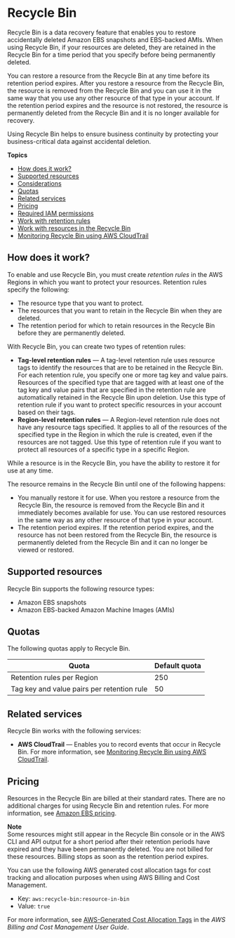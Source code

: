 # Recycle Bin<a name="recycle-bin"></a>

Recycle Bin is a data recovery feature that enables you to restore accidentally deleted Amazon EBS snapshots and EBS\-backed AMIs\. When using Recycle Bin, if your resources are deleted, they are retained in the Recycle Bin for a time period that you specify before being permanently deleted\.

You can restore a resource from the Recycle Bin at any time before its retention period expires\. After you restore a resource from the Recycle Bin, the resource is removed from the Recycle Bin and you can use it in the same way that you use any other resource of that type in your account\. If the retention period expires and the resource is not restored, the resource is permanently deleted from the Recycle Bin and it is no longer available for recovery\.

Using Recycle Bin helps to ensure business continuity by protecting your business\-critical data against accidental deletion\.

**Topics**
+ [How does it work?](#recycle-bin-concepts)
+ [Supported resources](#supported-resources)
+ [Considerations](recycle-bin-factors.md)
+ [Quotas](#recycle-bin-quotas)
+ [Related services](#recycle-bin-integrations)
+ [Pricing](#recycle-bin-pricing)
+ [Required IAM permissions](recycle-bin-perms.md)
+ [Work with retention rules](recycle-bin-working-with-rules.md)
+ [Work with resources in the Recycle Bin](recycle-bin-work-with-resources.md)
+ [Monitoring Recycle Bin using AWS CloudTrail](recycle-bin-ct.md)

## How does it work?<a name="recycle-bin-concepts"></a>

To enable and use Recycle Bin, you must create *retention rules* in the AWS Regions in which you want to protect your resources\. Retention rules specify the following:
+ The resource type that you want to protect\.
+ The resources that you want to retain in the Recycle Bin when they are deleted\.
+ The retention period for which to retain resources in the Recycle Bin before they are permanently deleted\.

With Recycle Bin, you can create two types of retention rules:
+ **Tag\-level retention rules** — A tag\-level retention rule uses resource tags to identify the resources that are to be retained in the Recycle Bin\. For each retention rule, you specify one or more tag key and value pairs\. Resources of the specified type that are tagged with at least one of the tag key and value pairs that are specified in the retention rule are automatically retained in the Recycle Bin upon deletion\. Use this type of retention rule if you want to protect specific resources in your account based on their tags\.
+ **Region\-level retention rules** — A Region\-level retention rule does not have any resource tags specified\. It applies to all of the resources of the specified type in the Region in which the rule is created, even if the resources are not tagged\. Use this type of retention rule if you want to protect all resources of a specific type in a specific Region\.

While a resource is in the Recycle Bin, you have the ability to restore it for use at any time\.

The resource remains in the Recycle Bin until one of the following happens:
+ You manually restore it for use\. When you restore a resource from the Recycle Bin, the resource is removed from the Recycle Bin and it immediately becomes available for use\. You can use restored resources in the same way as any other resource of that type in your account\.
+ The retention period expires\. If the retention period expires, and the resource has not been restored from the Recycle Bin, the resource is permanently deleted from the Recycle Bin and it can no longer be viewed or restored\.

## Supported resources<a name="supported-resources"></a>

Recycle Bin supports the following resource types:
+ Amazon EBS snapshots
+ Amazon EBS\-backed Amazon Machine Images \(AMIs\)

## Quotas<a name="recycle-bin-quotas"></a>

The following quotas apply to Recycle Bin\.


| Quota | Default quota | 
| --- | --- | 
| Retention rules per Region | 250 | 
| Tag key and value pairs per retention rule | 50 | 

## Related services<a name="recycle-bin-integrations"></a>

Recycle Bin works with the following services:
+ **AWS CloudTrail** — Enables you to record events that occur in Recycle Bin\. For more information, see [Monitoring Recycle Bin using AWS CloudTrail](recycle-bin-ct.md)\.

## Pricing<a name="recycle-bin-pricing"></a>

Resources in the Recycle Bin are billed at their standard rates\. There are no additional charges for using Recycle Bin and retention rules\. For more information, see [Amazon EBS pricing](http://aws.amazon.com/ebs/pricing/)\.

**Note**  
Some resources might still appear in the Recycle Bin console or in the AWS CLI and API output for a short period after their retention periods have expired and they have been permanently deleted\. You are not billed for these resources\. Billing stops as soon as the retention period expires\.

You can use the following AWS generated cost allocation tags for cost tracking and allocation purposes when using AWS Billing and Cost Management\.
+ Key: `aws:recycle-bin:resource-in-bin`
+ Value: `true`

For more information, see [AWS\-Generated Cost Allocation Tags](https://docs.aws.amazon.com/awsaccountbilling/latest/aboutv2/aws-tags.html) in the *AWS Billing and Cost Management User Guide*\.